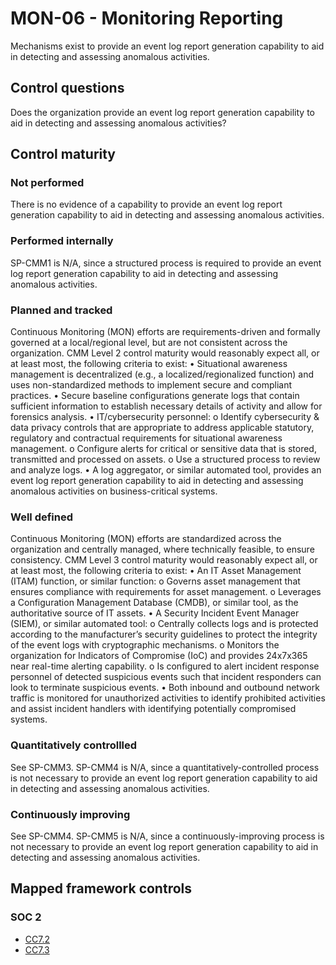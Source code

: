 # MON-06 - Monitoring Reporting
Mechanisms exist to provide an event log report generation capability to aid in detecting and assessing anomalous activities. 
## Control questions
Does the organization provide an event log report generation capability to aid in detecting and assessing anomalous activities? 
## Control maturity
### Not performed
There is no evidence of a capability to provide an event log report generation capability to aid in detecting and assessing anomalous activities. 
### Performed internally
SP-CMM1 is N/A, since a structured process is required to provide an event log report generation capability to aid in detecting and assessing anomalous activities. 
### Planned and tracked
Continuous Monitoring (MON) efforts are requirements-driven and formally governed at a local/regional level, but are not consistent across the organization. CMM Level 2 control maturity would reasonably expect all, or at least most, the following criteria to exist:
•	Situational awareness management is decentralized (e.g., a localized/regionalized function) and uses non-standardized methods to implement secure and compliant practices.
•	Secure baseline configurations generate logs that contain sufficient information to establish necessary details of activity and allow for forensics analysis.
•	IT/cybersecurity personnel:
o	Identify cybersecurity & data privacy controls that are appropriate to address applicable statutory, regulatory and contractual requirements for situational awareness management.
o	Configure alerts for critical or sensitive data that is stored, transmitted and processed on assets.
o	Use a structured process to review and analyze logs.
•	A log aggregator, or similar automated tool, provides an event log report generation capability to aid in detecting and assessing anomalous activities on business-critical systems. 
### Well defined
Continuous Monitoring (MON) efforts are standardized across the organization and centrally managed, where technically feasible, to ensure consistency. CMM Level 3 control maturity would reasonably expect all, or at least most, the following criteria to exist:
•	An IT Asset Management (ITAM) function, or similar function:
o	Governs asset management that ensures compliance with requirements for asset management.
o	Leverages a Configuration Management Database (CMDB), or similar tool, as the authoritative source of IT assets.
•	A Security Incident Event Manager (SIEM), or similar automated tool:
o	Centrally collects logs and is protected according to the manufacturer’s security guidelines to protect the integrity of the event logs with cryptographic mechanisms.
o	Monitors the organization for Indicators of Compromise (IoC) and provides 24x7x365 near real-time alerting capability.
o	Is configured to alert incident response personnel of detected suspicious events such that incident responders can look to terminate suspicious events.
•	Both inbound and outbound network traffic is monitored for unauthorized activities to identify prohibited activities and assist incident handlers with identifying potentially compromised systems. 
### Quantitatively controllled
See SP-CMM3. SP-CMM4 is N/A, since a quantitatively-controlled process is not necessary to provide an event log report generation capability to aid in detecting and assessing anomalous activities. 
### Continuously improving
See SP-CMM4. SP-CMM5 is N/A, since a continuously-improving process is not necessary to provide an event log report generation capability to aid in detecting and assessing anomalous activities. 
## Mapped framework controls
### SOC 2
- [CC7.2](../soc2/cc72.md)
- [CC7.3](../soc2/cc73.md)